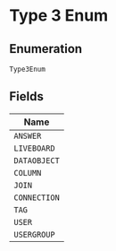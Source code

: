 
# Type 3 Enum

## Enumeration

`Type3Enum`

## Fields

| Name |
|  --- |
| `ANSWER` |
| `LIVEBOARD` |
| `DATAOBJECT` |
| `COLUMN` |
| `JOIN` |
| `CONNECTION` |
| `TAG` |
| `USER` |
| `USERGROUP` |

